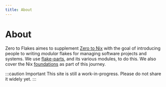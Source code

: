 ```yaml
---
title: About
---
```


# About

Zero to Flakes aimes to supplement [Zero to Nix](https://zero-to-nix.com/) with the goal of introducing people to writing *modular* flakes for managing software projects and systems. We use [flake-parts](https://flake.parts/), and its various modules, to do this. We also cover the Nix [foundations](/foundations) as part of this journey.

:::caution Important
This site is still a work-in-progress. Please do not share it widely yet.
:::